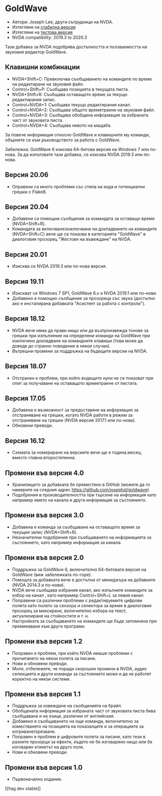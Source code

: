 # GoldWave #

* Автори: Joseph Lee, други сътрудници на NVDA.
* Изтегляне на [стабилна версия][1]
* Изтегляне на [тестова версия][2]
* NVDA compatibility: 2019.3 to 2020.3

Тази добавка за NVDA подобрява достъпността и ползваемостта на звуковия
редактор GoldWave.

## Клавишни комбинации ##

* NVDA+Shift+C: Превключва съобщаването на командите по време на редактиране
  на звуковия файл.
* Control+Shift+P: Съобщава позицията в текущата писта.
* NVDA+Shift+R: Съобщава оставащото време за текущо редактирания запис.
* Control+NVDA+1: Съобщава текущо редактирания канал.
* Control+NVDA+2: Съобщава общото времетраене на звуковия файл.
* Control+NVDA+3: Съобщава обобщена информация за избраната част от
  звуковата писта.
* Control+NVDA+4: Съобщава нивото на мащаба.

За повече информация относно GoldWave и клавишните му команди, обърнете се
към ръководството за работа с GoldWave.

Забележка: GoldWave 6 изисква 64-битова версия на Windows 7 или по-нова. За
да използвате тази добавка, се изисква NVDA 2019.3 или по-нова.

## Версия 20.06

* Оправени са много проблеми със стила на кода и потенциални грешки с
  Flake8.

## Версия 20.04

* Добавени са помощни съобщения за командата за оставащо време
  (NVDA+Shift+R).
* Командата за включване/изключване на докладването на командите
  (NVDA+Shift+C) вече ще се показва в категорията "GoldWave" в диалоговия
  прозорец "Жестове на въвеждане" на NVDA.

## Версия 20.01

* Изисква се NVDA 2019.3 или по-нова версия.

## Версия 19.11

* Изискват се Windows 7 SP1, GoldWave 6.x и NVDA 2019.1 или по-нови.
* Добавено е помощно съобщение за прозореца със звука (достъпно ако е
  инсталирана добавката "Асистент за работа с контроли").

## Версия 18.12

* NVDA вече няма да прави нищо или да възпроизвежда тонове за грешки при
  изпълнение на определени команди на GoldWave при изключено докладване на
  командните клавиши (това може да доведе до странно поведение в някои
  случаи).
* Вътрешни промени за поддръжка на бъдещите версии на NVDA.

## Версия 18.07

* Отстранен е проблем, при който водещите нули не се показват при опит за
  получаване на оставащото времетраене от пистата.

## Версия 17.05

* Добавена е възможност за предоставяне на информация за отстраняване на
  грешки, когато NVDA работи в режим за отстраняване на грешки (NVDA версия
  2017.1 или по-нова).
* Обновени преводи.

## Версия 16.12

* Схемата за номериране на версиите вече ще е година.месец, вместо
  главна.второстепенна.

## Промени във версия 4.0

* Хранилището за добавката бе преместено в GitHub (можете да го намерите на
  следния адрес https://github.com/josephsl/goldwave).
* Подобрения в производителността при търсене на информация като например
  името на канала и друга информация за състоянието.

## Промени във версия 3.0

* Добавена е команда за съобщаване на оставащото време за текущия запис
  (NVDA+Shift+R).
* Незначителни подобрения при съобщаването на информацията за състоянието,
  като например информация за канала.

## Промени във версия 2.0

* Поддръжка за GoldWave 6, включително 64-битовата версия на GoldWave (виж
  забележката по-горе).
* Помощта за добавката вече е достъпна от мениджъра на добавките (NVDA
  2014.3 и по-нови).
* NVDA вече съобщава избрания канал, ако изпълните командите за избор на
  канал , като например Control+Shift+L за левия канал.
* Поправени са различни проблеми с редактируемите цифрови полета като полето
  за сензора и селектора за време в диалоговия прозорец за миксиране,
  включително избора на текст, актуализиране на стойностите и т. н.
* Настройката за съобщаването на командите ще бъде запомнена при преминаване
  към други програми.

## Промени във версия 1.2

* Поправен е проблем, при който NVDA имаше проблеми с прочитането на някои
  полета за писане.
* Нови и обновени преводи.
* Моля, отбележете, че поради скорошни промени в NVDA, аудио селекцията и
  други команди за състоянието може и да не работят коректно на някои
  системи.

## Промени във версия 1.1

* Поддръжка за извеждане на съобщенията на брайл.
* Обобщената информация за избраната част от звуковата писта бива съобщавана
  и на езици, различни от английския.
* Добавено е съобщаването на още команди, включително за изместването на
  позицията на показалците и за операциите за изтриване/орязване.
* Поправен е проблем в цифровите полета за писане, като тези в разните
  прозорци за ефекти, където не бе изговаряно нищо или бе изговарян етикетът
  на друго поле.
* Нови и обновени преводи.

## Промени във версия 1.0

* Първоначално издание.

[[!tag dev stable]]

[1]: https://addons.nvda-project.org/files/get.php?file=gwv

[2]: https://addons.nvda-project.org/files/get.php?file=gwv-dev
